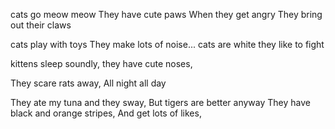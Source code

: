 cats go meow meow
They have cute paws
When they get angry
They bring out their claws

cats play with toys
They make lots of noise...
cats are white
they like to fight

kittens sleep soundly,
they have cute noses,

They scare rats away,
All night all day

They ate my tuna and they sway,
But tigers are better anyway
They have black and orange stripes,
And get lots of likes,

